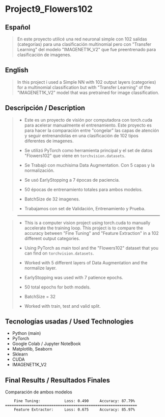 # Project9_Flowers102

## Español
> En este proyecto utilicé una red neuronal simple con 102 salidas (categorías) para una clasificación multinomial pero con "Transfer Learning" del modelo "IMAGENET1K_V2" que fue preentrenado para clasificación de imagenes. 

## English
> In this project i used a Simple NN with 102 output layers (categories) for a multinomial classification but with "Transfer Learning" of the "IMAGENET1K_V2" model that was pretrained for image classification.

## Descripción / Description
> - Este es un proyecto de visión por computadora con torch.cuda para acelerar manualmente el entrenamiento. Este proyecto es para hacer la comparación entre "congelar" las capas de atención y seguir entrenandolas en una clasificación de 102 tipos diferentes de imagenes. 
> 
> - Se utilizó PyTorch como herramienta principal y el set de datos "Flowers102" que viene en `torchvision.datasets`.
> 
> - Se Trabajó con muchisima Data Augmentation. Con 5 capas y la normalización.
> 
> - Se usó EarlyStopping a 7 épocas de paciencia.
> 
> - 50 épocas de entrenamiento totales para ambos modelos.
> 
> - BatchSize de 32 imagenes.
> 
> - Trabajamos con set de Validación, Entrenamiento y Prueba.

> -------------------

> - This is a computer vision project using torch.cuda to manually accelerate the training loop. This project is to compare the accuracy between "Fine Tuning" and "Feature Extraction" in a 102 different output categories.
> 
> - Using PyTorch as main tool and the "Flowers102" dataset that you can find on `torchvision.datasets`.
> 
> - Worked with 5 different layers of Data Augmentation and the normalize layer.
> 
> - EarlyStopping was used with 7 patience epochs.
> 
> - 50 total epochs for both models.
>
> - BatchSize = 32
>
> - Worked with train, test and valid split.

## Tecnologías usadas / Used Technologies
- Python (main)
- PyTorch
- Google Colab / Jupyter NoteBook
- Matplotlib, Seaborn
- Sklearn
- CUDA
- IMAGENET1K_V2

## Final Results / Resultados Finales
Comparación de ambos modelos

        Fine Tuning:           Loss: 0.490     Accuracy: 87.79%
    ============================================================
        Feature Extractor:     Loss: 0.675     Accuracy: 85.97%


